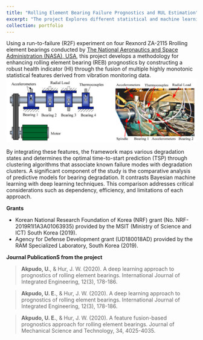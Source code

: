 ```yaml
---
title: "Rolling Element Bearing Failure Prognostics and RUL Estimation"
excerpt: "The project Explores different statistical and machine learning methods for estimating the remaining useful life (RUL) of Rolling Elemnet Bearings. <br/><img src='/images/rul.png' style='width:200px'> "
collection: portfolio
---
```


<!-- ![solenoid pumps](/images/rul.png){: .align-right width = "200px}  -->
Using a run-to-failure (R2F) experiment on four Rexnord ZA-2115 Rrolling element bearings conducted by [The National Aeronautics and Space Administration (NASA), USA](https://www.nasa.gov/intelligent-systems-division/discovery-and-systems-health/pcoe/pcoe-data-set-repository/), this project develops a methodology for enhancing rolling element bearing (REB) prognostics by constructing a robust health indicator (HI) through the fusion of multiple highly monotonic statistical features derived from vibration monitoring data. <br/><img src='/images/nasa_exp.png'>

By integrating these features, the framework maps various degradation states and determines the optimal time-to-start prediction (TSP) through clustering algorithms that associate known failure modes with degradation clusters. A significant component of the study is the comparative analysis of predictive models for bearing degradation. It contrasts Bayesian machine learning with deep learning techniques. This comparison addresses critical considerations such as dependency, efficiency, and limitations of each approach.

**Grants**
* Korean National Research Foundation of Korea (NRF) grant (No. NRF-2019R1I1A3A01063935) provided by the MSIT (Ministry of Science and ICT) South Korea (2019).
* Agency for Defense Development grant (UD180018AD) provided by the RAM Specialized Laboratory, South Korea (2019).

**Journal PublicationS from the project**
> **Akpudo, U.**, & Hur, J. W. (2020). A deep learning approach to prognostics of rolling element bearings. International Journal of Integrated Engineering, 12(3), 178-186.

> **Akpudo, U. E.**, & Hur, J. W. (2020). A deep learning approach to prognostics of rolling element bearings. International Journal of Integrated Engineering, 12(3), 178-186.

> **Akpudo, U. E.**, & Hur, J. W. (2020). A feature fusion-based prognostics approach for rolling element bearings. Journal of Mechanical Science and Technology, 34, 4025-4035.